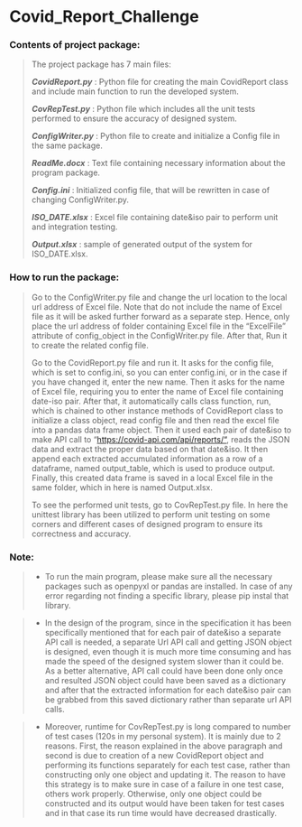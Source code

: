 # Covid_Report_Challenge

> 
###  Contents of project package:

> The project package has 7 main files:
> 
> **_CovidReport.py_** : Python file for creating the main CovidReport class and include main function to run the developed system.
> 
> **_CovRepTest.py_** : Python file which includes all the unit tests performed to ensure the accuracy of designed system.
> 
> **_ConfigWriter.py_** : Python file to create and initialize a Config file in the same package.
> 
> **_ReadMe.docx_** : Text file containing necessary information about the program package.
> 
> **_Config.ini_** : Initialized config file, that will be rewritten in case of changing ConfigWriter.py.
> 
> **_ISO_DATE.xlsx_** : Excel file containing date&iso pair to perform unit  and integration testing.
> 
> **_Output.xlsx_** : sample of generated output of the system for ISO_DATE.xlsx.
> 
> 
###  How to run the package:
> Go to the ConfigWriter.py file and change the url location to the local url address of Excel file. Note that do not include the name of Excel file as it will be asked further forward as a separate step. Hence, only place the url address of folder containing Excel file in the “ExcelFile” attribute of config_object in the ConfigWriter.py file. After that, Run it to create the related config file.
> 
> Go to the CovidReport.py file and run it. It asks for the config file, which is set to config.ini, so you can enter config.ini, or in the case if you have changed it, enter the new name. Then it asks for the name of Excel file, requiring you to enter the name of Excel file containing date-iso pair. After that, it automatically calls class function, run, which is chained to other instance methods of CovidReport class to initialize a class object, read config file and then read the excel file into a pandas data frame object. Then it used each pair of date&iso to make API call to “https://covid-api.com/api/reports/“, reads the JSON data and extract the proper data based on that date&iso. It then append each extracted accumulated information as a row of a dataframe, named output_table, which is used to produce output. Finally, this created data frame is saved in a local Excel file in the same folder, which in here is named Output.xlsx.
> 
> To see the performed unit tests, go to CovRepTest.py file. In here the unittest library has been utilized to perform unit testing on some corners and different cases of designed program to ensure its correctness and accuracy.
> 
> 
###  Note: 
> 

>- To run the main program, please make sure all the necessary packages such as openpyxl or pandas are installed. In case of any error regarding not finding a specific library, please pip instal that library.

> 
> - In the design of the program, since in the specification it has been specifically mentioned that for each pair of date&iso a separate API call is needed, a separate Url API call and getting JSON object is designed, even though it is much more time consuming and has made the speed of the designed system slower than it could be. As a better alternative, API call could have been done only once and resulted JSON object could have been saved as a dictionary and after that the extracted information for each date&iso pair can be grabbed from this saved dictionary rather than separate url API calls.

> 
> - Moreover, runtime for CovRepTest.py is long compared to number of test cases (120s in my personal system). It is mainly due to 2 reasons. First, the reason explained in the above paragraph and second is due to creation of a new CovidReport object and performing its functions separately for each test case, rather than constructing only one object and updating it. The reason to have this strategy is to make sure in case of a failure in one test case, others work properly. Otherwise, only one object could be constructed and its output would have been taken for test cases and in that case its run time would have decreased drastically.

> 
> 
> 
> 
> 
